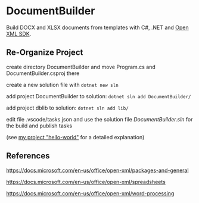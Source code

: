 # DocumentBuilder

Build DOCX and XLSX documents from templates with C\#, .NET and [Open XML SDK](https://docs.microsoft.com/en-us/office/open-xml/open-xml-sdk).





## Re-Organize Project

create directory DocumentBuilder and move Program.cs and DocumentBuilder.csproj there

create a new solution file with `dotnet new sln`

add project DocumentBuilder to solution: `dotnet sln add DocumentBuilder/`

add project dblib to solution: `dotnet sln add lib/`

edit file .vscode/tasks.json and use the solution file *DocumentBuilder.sln* for the build and publish tasks

(see [my project "hello-world"](https://github.com/ofenloch/hello-world) for a detailed explanation)

## References

https://docs.microsoft.com/en-us/office/open-xml/packages-and-general

https://docs.microsoft.com/en-us/office/open-xml/spreadsheets

https://docs.microsoft.com/en-us/office/open-xml/word-processing
